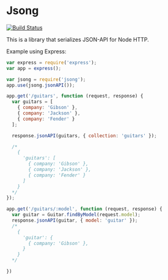 # Jsong

[![Build Status](http://img.shields.io/travis/caike/jsong.svg)](http://travis-ci.org/caike/jsong)

This is a library that serializes JSON-API for Node HTTP.

Example using Express:

```javascript
var express = require('express');
var app = express();

var jsong = require('jsong');
app.use(jsong.jsonAPI());

app.get('/guitars', function (request, response) {
  var guitars = [
    { company: 'Gibson' },
    { company: 'Jackson' },
    { company: 'Fender' }
  ];

  response.jsonAPI(guitars, { collection: 'guitars' });

  /*
    {
      'guitars': [
        { company: 'Gibson' },
        { company: 'Jackson' },
        { company: 'Fender' }
      ]
    }
  */
});

app.get('/guitars/:model', function (request, response) {
  var guitar = Guitar.findByModel(request.model);
  response.jsonAPI(guitar, { model: 'guitar' });
  /*
    {
      'guitar': {
        { company: 'Gibson' },
      }
    }
  */

})
```
